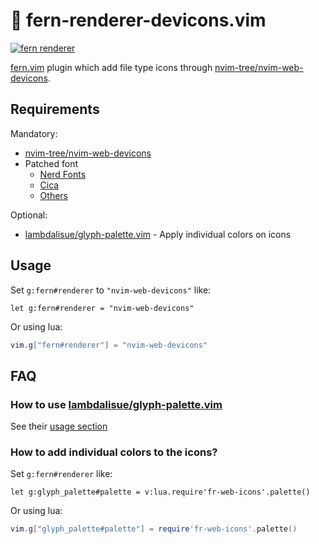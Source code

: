 # 🌿 fern-renderer-devicons.vim

[![fern renderer](https://img.shields.io/badge/🌿%20fern-plugin-yellowgreen)](https://github.com/lambdalisue/fern.vim)

[fern.vim](https://github.com/lambdalisue/fern.vim) plugin which add file type icons through [nvim-tree/nvim-web-devicons](https://github.com/nvim-tree/nvim-web-devicons).

## Requirements

Mandatory:

- [nvim-tree/nvim-web-devicons](https://github.com/nvim-tree/nvim-web-devicons)
- Patched font
  - [Nerd Fonts](https://www.nerdfonts.com/)
  - [Cica](https://github.com/miiton/Cica)
  - [Others](https://github.com/ryanoasis/nerd-fonts#patched-fonts)

Optional:

- [lambdalisue/glyph-palette.vim](https://github.com/lambdalisue/glyph-palette.vim) - Apply individual colors on icons 

## Usage

Set `g:fern#renderer` to `"nvim-web-devicons"` like:

```vim
let g:fern#renderer = "nvim-web-devicons"
```

Or using lua:

```lua
vim.g["fern#renderer"] = "nvim-web-devicons"
```
## FAQ

### How to use [lambdalisue/glyph-palette.vim](https://github.com/lambdalisue/glyph-palette.vim)

See their [usage section](https://github.com/lambdalisue/glyph-palette.vim#usage)

### How to add individual colors to the icons?

Set `g:fern#renderer` like:

```vim
let g:glyph_palette#palette = v:lua.require'fr-web-icons'.palette()
```

Or using lua:

```lua
vim.g["glyph_palette#palette"] = require'fr-web-icons'.palette()
```
